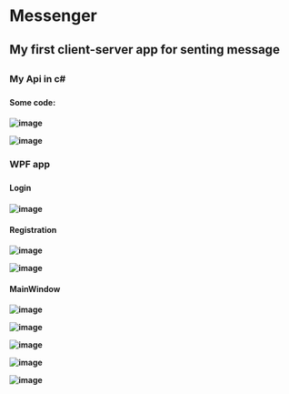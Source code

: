 # Messenger
<H2>My first client-server app for senting message<H2>

<H3>My Api in c#<H3>
<H4>Some code:<H4>

![image](https://user-images.githubusercontent.com/81188162/193998798-01711a43-1317-4f4f-9cf3-0327795f1712.png)

![image](https://user-images.githubusercontent.com/81188162/193998822-1695fec2-4c8f-4018-a897-ec92a9a5b75d.png)

<H3>WPF app<H3>

<H4>Login<H4>

![image](https://user-images.githubusercontent.com/81188162/194002487-3dd33637-268b-40ac-81a9-a5b64b63f2a1.png)


<H4>Registration<H4>

![image](https://user-images.githubusercontent.com/81188162/194002401-719c357c-e856-4865-a9b2-32914cd39c7a.png)

![image](https://user-images.githubusercontent.com/81188162/194002703-764e853c-dbcd-4f8d-96ad-45b6ef98df28.png)


<H4>MainWindow<H4>

![image](https://user-images.githubusercontent.com/81188162/194003840-1c012814-15e0-446b-bda6-9a3c9b7c68f7.png)


![image](https://user-images.githubusercontent.com/81188162/194003724-aaba9a34-e774-46e4-a214-ff28cdb90cb8.png)

![image](https://user-images.githubusercontent.com/81188162/194004532-38ce8513-a01d-4ac5-8f57-aad9aad39cdd.png)

![image](https://user-images.githubusercontent.com/81188162/194004593-3a8dbc7d-757c-4b40-84e6-d6c1f50cf684.png)

 ![image](https://user-images.githubusercontent.com/81188162/194005450-ec306a60-e5f3-4787-a17f-913543568d0b.png)



